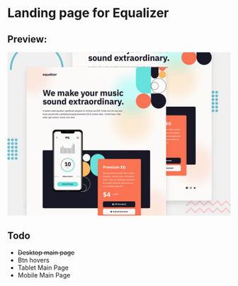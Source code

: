 # Landing page for Equalizer

## Preview:

![alt text](assets/preview.jpg "Preview")

## Todo

- ~~Desktop main page~~
- Btn hovers
- Tablet Main Page
- Mobile Main Page
